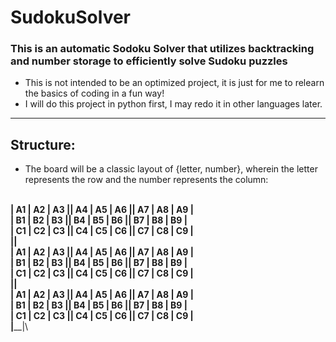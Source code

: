 # SudokuSolver

### This is an automatic Sodoku Solver that utilizes backtracking and number storage to efficiently solve Sudoku puzzles

* This is not intended to be an optimized project, it is just for me to relearn the basics of coding in a fun way!
* I will do this project in python first, I may redo it in other languages later.

________________________________________________

## Structure:

* The board will be a classic layout of {letter, number}, wherein the letter represents the row and the number represents the column:

________________________________________________\
| A1 | A2 | A3 || A4 | A5 | A6 || A7 | A8 | A9 |\
| B1 | B2 | B3 || B4 | B5 | B6 || B7 | B8 | B9 |\
| C1 | C2 | C3 || C4 | C5 | C6 || C7 | C8 | C9 |\
|______________________________________________|\
| A1 | A2 | A3 || A4 | A5 | A6 || A7 | A8 | A9 |\
| B1 | B2 | B3 || B4 | B5 | B6 || B7 | B8 | B9 |\
| C1 | C2 | C3 || C4 | C5 | C6 || C7 | C8 | C9 |\
|______________________________________________|\
| A1 | A2 | A3 || A4 | A5 | A6 || A7 | A8 | A9 |\
| B1 | B2 | B3 || B4 | B5 | B6 || B7 | B8 | B9 |\
| C1 | C2 | C3 || C4 | C5 | C6 || C7 | C8 | C9 |\
|______________________________________________|\

